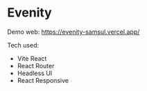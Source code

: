 # Evenity

Demo web: https://evenity-samsul.vercel.app/

Tech used:

- Vite React
- React Router
- Headless UI
- React Responsive
